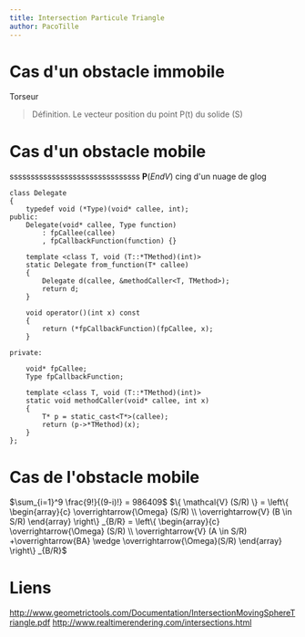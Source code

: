 ```yaml
---
title: Intersection Particule Triangle
author: PacoTille
---
```

# Cas d'un obstacle immobile

Torseur 


> Définition. Le vecteur position du point P(t) du solide (S)
>
>

# Cas d'un obstacle mobile
sssssssssssssssssssssssssssssss
$\mathbf{P} (\textit{End} V)$
cing d'un nuage de glog

~~~ {.cpp}
class Delegate
{
    typedef void (*Type)(void* callee, int);
public:
    Delegate(void* callee, Type function)
        : fpCallee(callee)
        , fpCallbackFunction(function) {}

    template <class T, void (T::*TMethod)(int)>
    static Delegate from_function(T* callee)
    {
        Delegate d(callee, &methodCaller<T, TMethod>);
        return d;
    }

    void operator()(int x) const
    {
        return (*fpCallbackFunction)(fpCallee, x);
    }

private:

    void* fpCallee;
    Type fpCallbackFunction;

    template <class T, void (T::*TMethod)(int)>
    static void methodCaller(void* callee, int x)
    {
        T* p = static_cast<T*>(callee);
        return (p->*TMethod)(x);
    }
};
~~~
# Cas de l'obstacle mobile

$\sum_{i=1}^9 \frac{9!}{(9-i)!} = 986409$ 
$\{ \mathcal{V} (S/R) \}
= \left\{ \begin{array}{c}
     \overrightarrow{\Omega} (S/R) \\
     \overrightarrow{V} (B \in S/R)
\end{array} \right\} _{B/R}
= \left\{ \begin{array}{c}
     \overrightarrow{\Omega} (S/R) \\
     \overrightarrow{V} (A \in S/R) +\overrightarrow{BA} \wedge \overrightarrow{\Omega}(S/R)
\end{array} \right\} _{B/R}$

# Liens
http://www.geometrictools.com/Documentation/IntersectionMovingSphereTriangle.pdf
http://www.realtimerendering.com/intersections.html